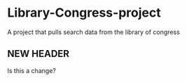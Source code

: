 # Library-Congress-project
A project that pulls search data from the library of congress

## NEW HEADER
Is this a change?